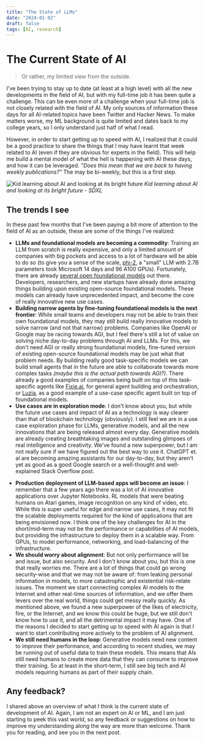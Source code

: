 ```yaml
---
title: "The State of LLMs"
date: "2024-01-02"
draft: false
tags: [AI, research]
---
```


# The Current State of AI
> Or rather, my limited view from the outside.

I've been trying to stay up to date (at least at a high level) with all the new developments in the field of AI, but with my full-time job it has been quite a challenge. This can be even more of a challenge when your full-time job is not closely related with the field of AI. My only sources of information these days for all AI-related topics have been Twitter and Hacker News. To make matters worse, my ML background is quite limited and dates back to my college years, so I only understand just half of what I read.

However, in order to start getting up to speed with AI, I realized that it could be a good practice to share the things that I may have learnt that week related to AI (even if they are obvious for experts in the field). This will help me build a mental model of what the hell is happening with AI these days, and how it can be leveraged. "_Does this mean that we are back to having weekly publications?"_ The may be bi-weekly, but this is a first step.

![Kid learning about AI and looking at its bright future](../images/kid-ai.jpeg)
*Kid learning about AI and looking at its bright future - SDXL*

## The trends I see
In these past few months that I've been paying a bit more of attention to the field of AI as an outside, these are some of the things I've realized:
- __LLMs and foundational models are becoming a commodity__: Training an LLM from scratch is really expensive, and only a limited amount of companies with big pockets and access to a lot of hardware will be able to do so (to give you a sense of the scale, [phi-2](https://www.microsoft.com/en-us/research/blog/phi-2-the-surprising-power-of-small-language-models/), a "small" LLM with 2.7B parameters took Microsoft 14 days and 96 A100 GPUs). Fortunately, there are already [several open foundational models](https://github.com/eugeneyan/open-llms) out there. Developers, researchers, and new startups have already done amazing things building upon existing open-source foundational models. These models can already have unprecedented impact, and become the core of really innovative new use cases.
- __Building narrow agents by fine-tuning foundational models is the next frontier__: While small teams and developers may not be able to train their own foundational models, they may still build really innovative models to solve narrow (and not that narrow) problems. Companies like OpenAI or Google may be racing towards AGI, but I feel there's still a lot of value on solving niche day-to-day problems through AI and LLMs. For this, we don't need AGI or really strong foundational models, fine-tuned version of existing open-source foundational models may be just what that problem needs. By building really good task-specific models we can build small agents that in the future are able to collaborate towards more complex tasks _(maybe this is the actual path towards AGI?)_. There already a good examples of companies being built on top of this task-specific agents like [Fixie.ai](https://fixie.ai/), for general agent building and orchestration, or [Luzia](https://www.luzia.com/en/), as a good example of a use-case specific agent built on top of foundational models.
- __Use cases are in exploration mode__: I don't know about you, but while the future use cases and impact of AI as a technology is way clearer than that of blockchain technology (obviously). I still feel we are in a use case exploration phase for LLMs, generative models, and all the new innovations that are being released almost every day. Generative models are already creating breathtaking images and outstanding glimpses of real intelligence and creativity. We've found a new superpower, but I am not really sure if we have figured out the best way to use it. ChatGPT et. al are becoming amazing assistants for our day-to-day, but they aren't yet as good as a good Google search or a well-thought and well-explained Stack Overflow post.
<!-- I still have to keep reading from here... -->
- __Production deployment of LLM-based apps will become an issue__: I remember that a few years ago there was a lot of AI innovative applications over Jupyter Notebooks. RL models that were beating humans on Atari games, image recognition on any kind of video, etc. While this is super useful for edge and narrow use cases, it may not fit the scalable deployments required for the kind of applications that are being envisioned now. I think one of the key challenges for AI in the short/mid-term may not be the performance or capabilities of AI models, but providing the infrastructure to deploy them in a scalable way. From GPUs, to model performance, networking, and load-balancing of the infrastructure.
- __We should worry about alignment__: But not only performance will be and issue, but also security. And I don't know about you, but this is one that really worries me. There are a lot of things that could go wrong security-wise and that we may not be aware of: from leaking personal information in models, to more catastrophic and existential risk-relate issues. The moment we start connecting complex AI models to the Internet and other real-time sources of information, and we offer them levers over the real world, things could get messy really quickly. As mentioned above, we found a new superpower of the likes of electricity, fire, or the Internet, and we know this could be huge, but we still don't know how to use it, and all the detrimental impact it may have. One of the reasons I decided to start getting up to speed with AI again is that I want to start contributing more actively to the problem of AI alignment.
- __We still need humans in the loop__: Generative models need new content to improve their performance, and according to recent studies, we may be running out of useful data to train these models. This means that AIs still need humans to create more data that they can consume to improve their training. So at least in the short-term, I still see big tech and AI models requiring humans as part of their supply chain.

## Any feedback?
I shared above an overview of what I think is the current state of development of AI. Again, I am not an expert on AI or ML, and I am just starting to peek this vast world, so any feedback or suggestions on how to improve my understanding along the way are more than welcome. Thank you for reading, and see you in the next post.
